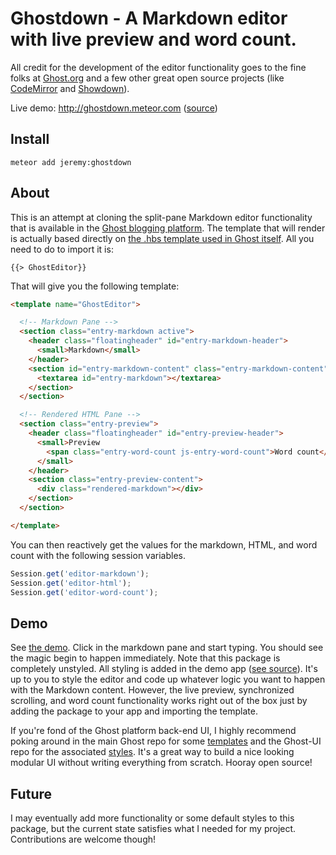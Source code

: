 
# Ghostdown - A Markdown editor with live preview and word count.

All credit for the development of the editor functionality goes to the fine folks at [Ghost.org](http://ghost.org) and a few other great open source projects (like [CodeMirror](http://codemirror.net) and [Showdown](https://github.com/coreyti/showdown)).

Live demo:  http://ghostdown.meteor.com  ([source](https://github.com/jshimko/meteor-ghostdown-demo))

## Install

`meteor add jeremy:ghostdown`

## About

This is an attempt at cloning the split-pane Markdown editor functionality that is available in the [Ghost blogging platform](http://ghost.org).  The template that will render is actually based directly on [the .hbs template used in Ghost itself](https://github.com/TryGhost/Ghost/blob/master/core/client/templates/editor/edit.hbs).  All you need to do to import it is:

`{{> GhostEditor}}`

That will give you the following template:

```html
<template name="GhostEditor">

  <!-- Markdown Pane -->
  <section class="entry-markdown active">
    <header class="floatingheader" id="entry-markdown-header">
      <small>Markdown</small>
    </header>
    <section id="entry-markdown-content" class="entry-markdown-content">
      <textarea id="entry-markdown"></textarea>
    </section>
  </section>

  <!-- Rendered HTML Pane -->
  <section class="entry-preview">
    <header class="floatingheader" id="entry-preview-header">
      <small>Preview
        <span class="entry-word-count js-entry-word-count">Word count</span>
      </small>
    </header>
    <section class="entry-preview-content">
      <div class="rendered-markdown"></div>
    </section>
  </section>

</template>

```

You can then reactively get the values for the markdown, HTML, and word count with the following session variables.

```javascript
Session.get('editor-markdown');
Session.get('editor-html');
Session.get('editor-word-count'); 
```

## Demo

See [the demo](http://ghostdown.meteor.com).  Click in the markdown pane and start typing.  You should see the magic begin to happen immediately.  Note that this package is completely unstyled.  All styling is added in the demo app ([see source](https://github.com/jshimko/meteor-ghostdown-demo)).  It's up to you to style the editor and code up whatever logic you want to happen with the Markdown content. However, the live preview, synchronized scrolling, and word count functionality works right out of the box just by adding the package to your app and importing the template.

If you're fond of the Ghost platform back-end UI, I highly recommend poking around in the main Ghost repo for some [templates](https://github.com/TryGhost/Ghost/tree/master/core/client/templates) and the Ghost-UI repo for the associated [styles](https://github.com/TryGhost/Ghost-UI/tree/master/sass).  It's a great way to build a nice looking modular UI without writing everything from scratch.  Hooray open source!

## Future

I may eventually add more functionality or some default styles to this package, but the current state satisfies what I needed for my project.  Contributions are welcome though!
